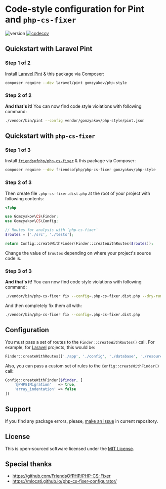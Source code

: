 # Code-style configuration for Pint and `php-cs-fixer`

![version](https://img.shields.io/badge/release-v1.0.3-blue)
[![codecov](https://codecov.io/gh/gomzyakov/php-style/branch/main/graph/badge.svg?token=RH46YRL1CN)](https://codecov.io/gh/gomzyakov/php-code-style)


## Quickstart with Laravel Pint

### Step 1 of 2

Install [Laravel Pint](https://github.com/laravel/pint) & this package via Composer:

```sh
composer require --dev laravel/pint gomzyakov/php-style
```

### Step 2 of 2

**And that's it!** You can now find code style violations with following command:

```sh
./vendor/bin/pint --config vendor/gomzyakov/php-style/pint.json
```

## Quickstart with `php-cs-fixer`

### Step 1 of 3

Install [`friendsofphp/php-cs-fixer`](https://github.com/FriendsOfPHP/PHP-CS-Fixer) & this package via Composer:

```sh
composer require --dev friendsofphp/php-cs-fixer gomzyakov/php-style
```

### Step 2 of 3

Then create file `.php-cs-fixer.dist.php` at the root of your project with following contents:

```php
<?php

use Gomzyakov\CS\Finder;
use Gomzyakov\CS\Config;

// Routes for analysis with `php-cs-fixer`
$routes = ['./src', './tests'];

return Config::createWithFinder(Finder::createWithRoutes($routes));
```

Change the value of `$routes` depending on where your project's source code is.

### Step 3 of 3

**And that's it!** You can now find code style violations with following command:

```sh
./vendor/bin/php-cs-fixer fix --config=.php-cs-fixer.dist.php --dry-run
```

And then completely fix them all with:

```sh
./vendor/bin/php-cs-fixer fix --config=.php-cs-fixer.dist.php
```

## Configuration

You must pass a set of routes to the `Finder::createWithRoutes()` call. For example, for [Laravel](https://laravel.com) projects, this would be:

```php
Finder::createWithRoutes(['./app', './config', './database', './resources', './routes', './tests'])
```

Also, you can pass a custom set of rules to the `Config::createWithFinder()` call:

```php
Config::createWithFinder($finder, [
    '@PHP81Migration'   => true,
    'array_indentation' => false
])
```

## Support

If you find any package errors, please, [make an issue](https://github.com/gomzyakov/php-style/issues) in current repository.

## License

This is open-sourced software licensed under the [MIT License](https://github.com/gomzyakov/php-style/blob/main/LICENSE).

## Special thanks

- https://github.com/FriendsOfPHP/PHP-CS-Fixer
- https://mlocati.github.io/php-cs-fixer-configurator/
